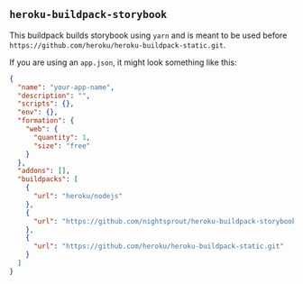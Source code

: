 ## `heroku-buildpack-storybook`

This buildpack builds storybook using `yarn` and is meant to be used before `https://github.com/heroku/heroku-buildpack-static.git`.

If you are using an `app.json`, it might look something like this:

```JSON
{
  "name": "your-app-name",
  "description": "",
  "scripts": {},
  "env": {},
  "formation": {
    "web": {
      "quantity": 1,
      "size": "free"
    }
  },
  "addons": [],
  "buildpacks": [
    {
      "url": "heroku/nodejs"
    },
    {
      "url": "https://github.com/nightsprout/heroku-buildpack-storybook.git"
    },
    {
      "url": "https://github.com/heroku/heroku-buildpack-static.git"
    }
  ]
}

```
